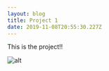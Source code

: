 ```yaml
---
layout: blog
title: Project 1
date: 2019-11-08T20:55:30.227Z
---
```

This is the project!!



![alt](/uploads/33a.jpg "title")
